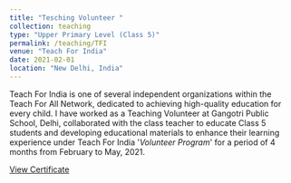 ```yaml
---
title: "Tesching Volunteer "
collection: teaching
type: "Upper Primary Level (Class 5)"
permalink: /teaching/TFI
venue: "Teach For India"
date: 2021-02-01
location: "New Delhi, India"
---
```


Teach For India is one of several independent organizations within the Teach For All Network, dedicated to achieving high-quality education for every child. I have worked as a Teaching Volunteer at Gangotri Public School, Delhi, collaborated with the class teacher to educate Class 5 students and developing educational materials to enhance their learning experience under Teach For India '_Volunteer Program_' for a period of 4 months from February to May, 2021.

[View Certificate](http://www.rnsahoo96.github.io/files/TFI_certificate.pdf)
